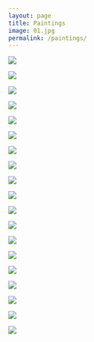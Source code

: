 ```yaml
---
layout: page
title: Paintings
image: 01.jpg
permalink: /paintings/
---
```


![]({{site.baseurl}}/img/09.jpg)

![]({{site.baseurl}}/img/02.jpg)

![]({{site.baseurl}}/img/03.jpg)

![]({{site.baseurl}}/img/04.jpg)

![]({{site.baseurl}}/img/05.jpg)

![]({{site.baseurl}}/img/10.jpg)

![]({{site.baseurl}}/img/13.jpg)

![]({{site.baseurl}}/img/14.jpg)

![]({{site.baseurl}}/img/16.jpg)

![]({{site.baseurl}}/img/17.jpg)

![]({{site.baseurl}}/img/19.jpg)

![]({{site.baseurl}}/img/20.jpg)

![]({{site.baseurl}}/img/21.jpg)

![]({{site.baseurl}}/img/22.jpg)

![]({{site.baseurl}}/img/23.jpg)

![]({{site.baseurl}}/img/28.jpg)

![]({{site.baseurl}}/img/26.jpg)

![]({{site.baseurl}}/img/27.jpg)

![]({{site.baseurl}}/img/34.jpg)

